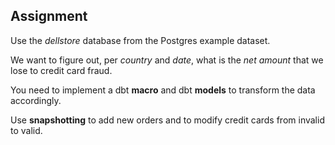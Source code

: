 ## Assignment
Use the *dellstore* database from the Postgres example dataset.  

We want to figure out, per *country* and *date*, what is the *net amount* that we lose to credit card fraud.  

You need to implement a dbt **macro** and dbt **models** to transform the data accordingly.  

Use **snapshotting** to add new orders and to modify credit cards from invalid to valid.
